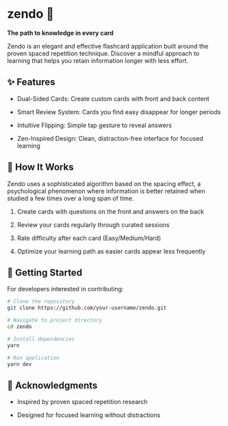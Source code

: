 # zendo 🎴

**The path to knowledge in every card**

Zendo is an elegant and effective flashcard application built around the proven spaced repetition technique. Discover a mindful approach to learning that helps you retain information longer with less effort.

## ✨ Features

- Dual-Sided Cards: Create custom cards with front and back content

- Smart Review System: Cards you find easy disappear for longer periods

- Intuitive Flipping: Simple tap gesture to reveal answers

- Zen-Inspired Design: Clean, distraction-free interface for focused learning

## 🧠 How It Works

Zendo uses a sophisticated algorithm based on the spacing effect, a psychological phenomenon where information is better retained when studied a few times over a long span of time.

1. Create cards with questions on the front and answers on the back

2. Review your cards regularly through curated sessions

3. Rate difficulty after each card (Easy/Medium/Hard)

4. Optimize your learning path as easier cards appear less frequently

## 🚀 Getting Started

For developers interested in contributing:

```bash
# Clone the repository
git clone https://github.com/your-username/zendo.git

# Navigate to project directory
cd zendo

# Install dependencies
yarn

# Run application
yarn dev
```

## 🌟 Acknowledgments

- Inspired by proven spaced repetition research

- Designed for focused learning without distractions
